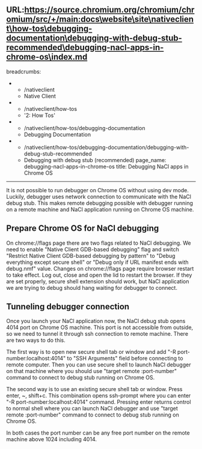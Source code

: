 URL:https://source.chromium.org/chromium/chromium/src/+/main:docs\website\site\nativeclient\how-tos\debugging-documentation\debugging-with-debug-stub-recommended\debugging-nacl-apps-in-chrome-os\index.md
---
breadcrumbs:
- - /nativeclient
  - Native Client
- - /nativeclient/how-tos
  - '2: How Tos'
- - /nativeclient/how-tos/debugging-documentation
  - Debugging Documentation
- - /nativeclient/how-tos/debugging-documentation/debugging-with-debug-stub-recommended
  - Debugging with debug stub (recommended)
page_name: debugging-nacl-apps-in-chrome-os
title: Debugging NaCl apps in Chrome OS
---

It is not possible to run debugger on Chrome OS without using dev mode. Luckily,
debugger uses network connection to communicate with the NaCl debug stub. This
makes remote debugging possible with debugger running on a remote machine and
NaCl application running on Chrome OS machine.

## Prepare Chrome OS for NaCl debugging

On chrome://flags page there are two flags related to NaCl debugging. We need to
enable "Native Client GDB-based debugging" flag and switch "Restrict Native
Client GDB-based debugging by pattern" to "Debug everything except secure shell"
or "Debug only if URL manifest ends with debug.nmf" value. Changes on
chrome://flags page require browser restart to take effect. Log out, close and
open the lid to restart the browser. If they are set properly, secure shell
extension should work, but NaCl application we are trying to debug should hang
waiting for debugger to connect.

## Tunneling debugger connection

Once you launch your NaCl application now, the NaCl debug stub opens 4014 port
on Chrome OS machine. This port is not accessible from outside, so we need to
tunnel it through ssh connection to remote machine. There are two ways to do
this.

The first way is to open new secure shell tab or window and add "-R
port-number:localhost:4014" to "SSH Arguments" field before connecting to remote
computer. Then you can use secure shell to launch NaCl debugger on that machine
where you should use "target remote :port-number" command to connect to debug
stub running on Chrome OS.

The second way is to use an existing secure shell tab or window. Press enter, ~,
shift+c. This combination opens ssh-prompt where you can enter "-R
port-number:localhost:4014" command. Pressing enter returns control to normal
shell where you can launch NaCl debugger and use "target remote :port-number"
command to connect to debug stub running on Chrome OS.

In both cases the port number can be any free port number on the remote machine
above 1024 including 4014.

